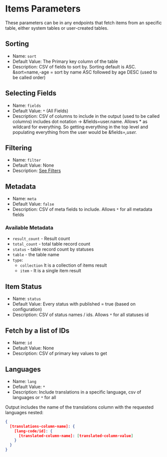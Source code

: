 # Items Parameters

These parameters can be in any endpoints that fetch items from an specific table, either system tables or user-created tables.

## Sorting
- Name: `sort`
- Default Value: The Primary key column of the table
- Description: CSV of fields to sort by. Sorting default is ASC. &sort=name,-age = sort by name ASC followed by age DESC (used to be called order)

## Selecting Fields
- Name: `fields`
- Default Value: `*` (All Fields)
- Description: CSV of columns to include in the output (used to be called columns) includes dot notation -> &fields=user.name. Allows * as wildcard for everything. So getting everything in the top level and populating everything from the user would be &fields=*,user.*

## Filtering
- Name: `filter`
- Default Value: None
- Description: [See Filters](/overview/filters.md)

## Metadata
- Name: `meta`
- Default Value: `false` 
- Description: CSV of meta fields to include. Allows `*` for all metadata fields

### Available Metadata
- `result_count` - Result count
- `total_count` - total table record count
- `status` - table record count by statuses
- `table` -  the table name
- `type`:
    - `collection` It is a collection of items result
    - `item` - It is a single item result

## Item Status
- Name: `status`
- Default Value: Every status with published = true (based on configuration)
- Description: CSV of status names / ids. Allows `*` for all statuses id

## Fetch by a list of IDs
- Name: `id`
- Default Value: None
- Description: CSV of primary key values to get

## Languages
- Name: `lang`
- Default Value: `*`
- Description: Include translations in a specific language, csv of languages or `*` for all

Output includes the name of the translations column with the requested languages nested:

```json
{
  [translations-column-name]: {
    [lang-code/id]: {
      [translated-column-name]: [translated-column-value]
    }
  }
}
```
